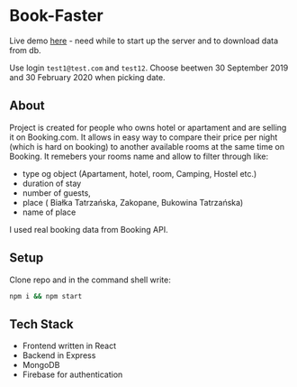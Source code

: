 # Book-Faster

Live demo [here](http://bookfaster.pl/) - need while to start up the server and to download data from db.

Use login `test1@test.com` and `test12`. Choose beetwen 30 September 2019 and 30 February 2020 when picking date. 

## About 

Project is created for people who owns hotel or apartament and are selling it on Booking.com. It allows in easy way to compare their price per night (which is hard on booking) to another available rooms at the same time on Booking. It remebers your rooms name and allow to filter through like:

* type og object (Apartament, hotel, room, Camping, Hostel etc.)
* duration of stay 
* number of guests,
* place ( Białka Tatrzańska, Zakopane, Bukowina Tatrzańska)
* name of place

I used real booking data from Booking API. 

## Setup 

Clone repo and in the command shell write:

```bash
npm i && npm start
```

## Tech Stack

* Frontend written in React
* Backend in Express
* MongoDB
* Firebase for authentication
